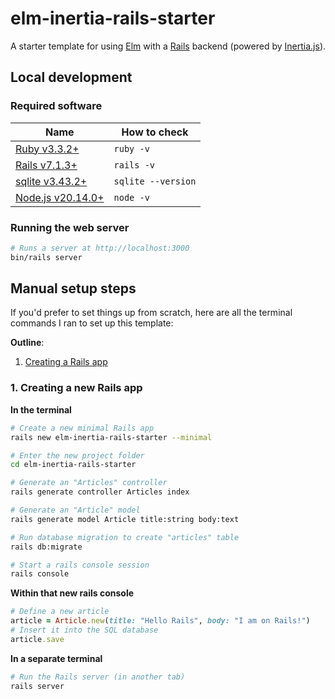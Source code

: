 # elm-inertia-rails-starter

A starter template for using [Elm](https://elm-lang.org) with a [Rails](https://rubyonrails.org) backend (powered by [Inertia.js](https://inertiajs.com)).

## Local development

### Required software

Name | How to check
--- | ---
[Ruby v3.3.2+](https://www.ruby-lang.org) | `ruby -v`
[Rails v7.1.3+](https://rubyonrails.org) | `rails -v`
[sqlite v3.43.2+](https://sqlite.org) | `sqlite --version`
[Node.js v20.14.0+](https://nodejs.org) | `node -v`

### Running the web server

```sh
# Runs a server at http://localhost:3000
bin/rails server
```

## Manual setup steps

If you'd prefer to set things up from scratch, here are all the terminal commands I ran to set up this template:

__Outline__:
1. [Creating a Rails app](#1-creating-a-new-rails-app)

### 1. Creating a new Rails app

__In the terminal__

```sh
# Create a new minimal Rails app
rails new elm-inertia-rails-starter --minimal

# Enter the new project folder
cd elm-inertia-rails-starter

# Generate an "Articles" controller
rails generate controller Articles index

# Generate an "Article" model
rails generate model Article title:string body:text

# Run database migration to create "articles" table
rails db:migrate

# Start a rails console session
rails console
```

__Within that new rails console__

```rb
# Define a new article
article = Article.new(title: "Hello Rails", body: "I am on Rails!")
# Insert it into the SQL database
article.save
```

__In a separate terminal__

```sh
# Run the Rails server (in another tab)
rails server
```
